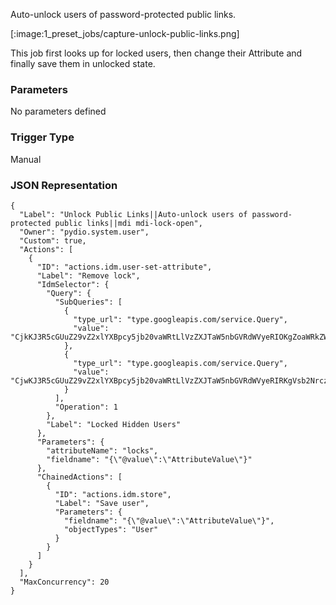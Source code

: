 
Auto-unlock users of password-protected public links.

[:image:1_preset_jobs/capture-unlock-public-links.png]

This job first looks up for locked users, then change their Attribute and finally save them in unlocked state.

### Parameters

No parameters defined


### Trigger Type
Manual

### JSON Representation

```
{
  "Label": "Unlock Public Links||Auto-unlock users of password-protected public links||mdi mdi-lock-open",
  "Owner": "pydio.system.user",
  "Custom": true,
  "Actions": [
    {
      "ID": "actions.idm.user-set-attribute",
      "Label": "Remove lock",
      "IdmSelector": {
        "Query": {
          "SubQueries": [
            {
              "type_url": "type.googleapis.com/service.Query",
              "value": "CjkKJ3R5cGUuZ29vZ2xlYXBpcy5jb20vaWRtLlVzZXJTaW5nbGVRdWVyeRIOKgZoaWRkZW4yBHRydWUQAQ=="
            },
            {
              "type_url": "type.googleapis.com/service.Query",
              "value": "CjwKJ3R5cGUuZ29vZ2xlYXBpcy5jb20vaWRtLlVzZXJTaW5nbGVRdWVyeRIRKgVsb2NrczIIKmxvZ291dCoQAQ=="
            }
          ],
          "Operation": 1
        },
        "Label": "Locked Hidden Users"
      },
      "Parameters": {
        "attributeName": "locks",
        "fieldname": "{\"@value\":\"AttributeValue\"}"
      },
      "ChainedActions": [
        {
          "ID": "actions.idm.store",
          "Label": "Save user",
          "Parameters": {
            "fieldname": "{\"@value\":\"AttributeValue\"}",
            "objectTypes": "User"
          }
        }
      ]
    }
  ],
  "MaxConcurrency": 20
}
```
